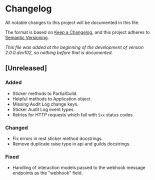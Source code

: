 # Changelog
All notable changes to this project will be documented in this file.

The format is based on [Keep a Changelog](https://keepachangelog.com/en/1.0.0/),
and this project adheres to [Semantic Versioning](https://semver.org/spec/v2.0.0.html).

*This file was added at the beginning of the development of version 2.0.0.dev102, so nothing before that is documented.*

## [Unreleased]
### Added
 - Sticker methods to PartialGuild.
 - Helpful methods to Application object.
 - Missing Audit Log change keys.
 - Sticker Audit Log event types.
 - Retries for HTTP requests which fail with `5xx` status codes.

### Changed
 - Fix errors in rest sticker method docstrings.
 - Remove duplicate raise type in api and guilds docstrings.

### Fixed
 - Handling of interaction models passed to the webhook message endpoints as the "webhook" field.
